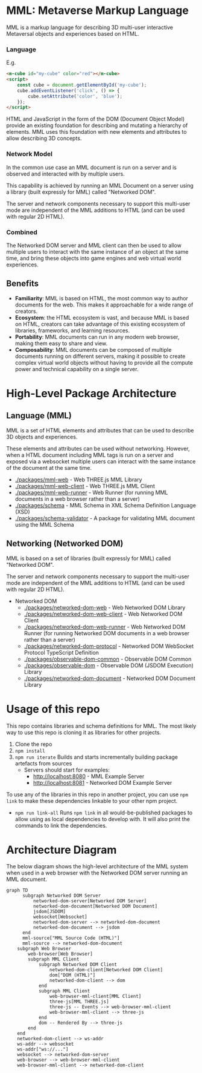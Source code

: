 # MML: Metaverse Markup Language

MML is a markup language for describing 3D multi-user interactive Metaversal objects and experiences based on HTML.

### Language

E.g.
```html
<m-cube id="my-cube" color="red"></m-cube>
<script>
    const cube = document.getElementById('my-cube');
    cube.addEventListener('click', () => {
        cube.setAttribute('color', 'blue');
    });
</script>
```

HTML and JavaScript in the form of the DOM (Document Object Model) provide an existing foundation for describing and mutating a hierarchy of elements. MML uses this foundation with new elements and attributes to allow describing 3D concepts.

### Network Model

In the common use case an MML document is run on a server and is observed and interacted with by multiple users.

This capability is achieved by running an MML Document on a server using a library (built expressly for MML) called "Networked DOM". 

The server and network components necessary to support this multi-user mode are independent of the MML additions to HTML (and can be used with regular 2D HTML).

### Combined

The Networked DOM server and MML client can then be used to allow multiple users to interact with the same instance of an object at the same time, and bring these objects into game engines and web virtual world experiences.

## Benefits

* **Familiarity**: MML is based on HTML, the most common way to author documents for the web. This makes it approachable for a wide range of creators.
* **Ecosystem**: the HTML ecosystem is vast, and because MML is based on HTML, creators can take advantage of this existing ecosystem of libraries, frameworks, and learning resources.
* **Portability**: MML documents can run in any modern web browser, making them easy to share and view.
* **Composability**: MML documents can be composed of multiple documents running on different servers, making it possible to create complex virtual world objects without having to provide all the compute power and technical capability on a single server.

# High-Level Package Architecture

## Language (MML)
MML is a set of HTML elements and attributes that can be used to describe 3D objects and experiences.

These elements and attributes can be used without networking. However, when a HTML document including MML tags is run on a server and exposed via a websocket multiple users can interact with the same instance of the document at the same time.

* [./packages/mml-web](./packages/mml-web) - Web THREE.js MML Library
* [./packages/mml-web-client](./packages/mml-web-client) - Web THREE.js MML Client
* [./packages/mml-web-runner](./packages/mml-web-runner) - Web Runner (for running MML documents in a web browser rather than a server)
* [./packages/schema](./packages/schema) - MML Schema in XML Schema Definition Language (XSD)
* [./packages/schema-validator](./packages/schema-validator) - A package for validating MML document using the MML Schema

## Networking (Networked DOM)
MML is based on a set of libraries (built expressly for MML) called "Networked DOM".

The server and network components necessary to support the multi-user mode are independent of the MML additions to HTML (and can be used with regular 2D HTML).

* Networked DOM
  * [./packages/networked-dom-web](./packages/networked-dom-web) - Web Networked DOM Library
  * [./packages/networked-dom-web-client](./packages/networked-dom-web-client) - Web Networked DOM Client
  * [./packages/networked-dom-web-runner](./packages/networked-dom-web-runner) - Web Networked DOM Runner (for running Networked DOM documents in a web browser rather than a server)
  * [./packages/networked-dom-protocol](./packages/networked-dom-protocol) - Networked DOM WebSocket Protocol TypeScript Definition
  * [./packages/observable-dom-common](./packages/observable-dom-common) - Observable DOM Common
  * [./packages/observable-dom](./packages/observable-dom) - Observable DOM (JSDOM Execution) Library
  * [./packages/networked-dom-document](./packages/networked-dom-document) - Networked DOM Document Library

# Usage of this repo

This repo contains libraries and schema definitions for MML. The most likely way to use this repo is cloning it as libraries for other projects.

1. Clone the repo
1. `npm install`
1. `npm run iterate` Builds and starts incrementally building package artefacts from sources
   * Servers should start for examples:
     * [http://localhost:8080](http://localhost:8080) - MML Example Server
     * [http://localhost:8081](http://localhost:8081) - Networked DOM Example Server

To use any of the libraries in this repo in another project, you can use `npm link` to make these dependencies linkable to your other npm project.
* `npm run link-all` Runs `npm link` in all would-be-published packages to allow using as local dependencies to develop with. It will also print the commands to link the dependencies.


# Architecture Diagram

The below diagram shows the high-level architecture of the MML system when used in a web browser with the Networked DOM server running an MML document.

```mermaid
graph TD
      subgraph Networked DOM Server
          networked-dom-server[Networked DOM Server]
          networked-dom-document[Networked DOM Document]
          jsdom[JSDOM]
          websocket[Websocket]
          networked-dom-server --> networked-dom-document
          networked-dom-document --> jsdom
      end
      mml-source["MML Source Code (HTML)"]
      mml-source --> networked-dom-document
    subgraph Web Browser
        web-browser[Web Browser]
        subgraph MML Client
            subgraph Networked DOM Client
                networked-dom-client[Networked DOM Client]
                dom["DOM (HTML)"]
                networked-dom-client --> dom
            end
            subgraph MML Client
                web-browser-mml-client[MML Client]
                three-js[MML THREE.js]
                three-js -- Events --> web-browser-mml-client
                web-browser-mml-client --> three-js
            end
            dom -- Rendered By --> three-js
        end
    end
    networked-dom-client --> ws-addr
    ws-addr --> websocket
    ws-addr["ws://..."]
    websocket --> networked-dom-server
    web-browser --> web-browser-mml-client 
    web-browser-mml-client --> networked-dom-client
```
